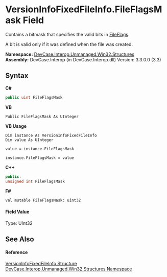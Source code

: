 # VersionInfoFixedFileInfo.FileFlagsMask Field
 

Contains a bitmask that specifies the valid bits in <a href="F_DevCase_Interop_Unmanaged_Win32_Structures_VersionInfoFixedFileInfo_FileFlags">FileFlags</a>. 

 A bit is valid only if it was defined when the file was created.

**Namespace:**&nbsp;<a href="N_DevCase_Interop_Unmanaged_Win32_Structures">DevCase.Interop.Unmanaged.Win32.Structures</a><br />**Assembly:**&nbsp;DevCase.Interop (in DevCase.Interop.dll) Version: 3.3.0.0 (3.3)

## Syntax

**C#**<br />
``` C#
public uint FileFlagsMask
```

**VB**<br />
``` VB
Public FileFlagsMask As UInteger
```

**VB Usage**<br />
``` VB Usage
Dim instance As VersionInfoFixedFileInfo
Dim value As UInteger

value = instance.FileFlagsMask

instance.FileFlagsMask = value
```

**C++**<br />
``` C++
public:
unsigned int FileFlagsMask
```

**F#**<br />
``` F#
val mutable FileFlagsMask: uint32
```


#### Field Value
Type: UInt32

## See Also


#### Reference
<a href="T_DevCase_Interop_Unmanaged_Win32_Structures_VersionInfoFixedFileInfo">VersionInfoFixedFileInfo Structure</a><br /><a href="N_DevCase_Interop_Unmanaged_Win32_Structures">DevCase.Interop.Unmanaged.Win32.Structures Namespace</a><br />
